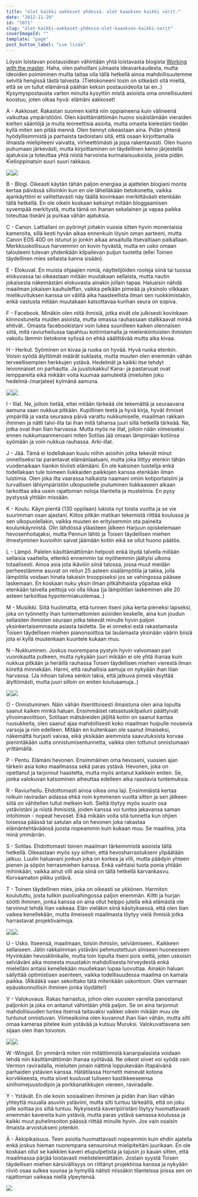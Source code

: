 ```yaml
---
title: "olet kaikki aakkoset yhdessä. olet kaaoksen kaikki värit."
date: "2012-11-29"
id: "1071"
slug: "olet-kaikki-aakkoset-yhdessa-olet-kaaoksen-kaikki-varit"
coverImageId: ""
template: "page"
post_button_label: "Lue lisää"
---
```


Löysin loistavan postausidean vähintään yhtä loistavasta blogista [Working with the master](http://workingwithmaster.blogspot.fi/). Haha, olen pahoillani julmasta ideavarkaudesta, mutta ideoiden poimiminen muilta taitaa olla tällä hetkellä ainoa mahdollisuutemme selvitä hengissä tästä talvesta. (Tietokoneeni tosin on sitkeästi sitä mieltä, että se on tullut elämänsä päähän keksin postausideoita tai en..) Kysymyspostausta varten minulta kysyttiin mistä asioista oma onnellisuuteni koostuu, joten olkaa hyvä: elämäni aakkoset!  
  
  
A \- Aakkoset. Rakastan suomen kieltä niin oppiaineena kuin välineenä vaikuttaa ympäristööni. Olen käsittämättömän huono sisäistämään vieraiden kielten sääntöjä ja muita teoreettisia asioita, mutta omasta kielestäni tiedän kyllä miten sen pitää mennä. Olen tiennyt oikeastaan aina. Pidän yhtenä hyödyllisimmistä ja parhaista taidoistani sitä, että osaan kirjoittamalla ilmaista mielipiteeni vaivatta, virheettömästi ja jopa rakentavasti. Olen huono puhumaan järkevästi, mutta kirjoittaminen on täydellinen keino järjestellä ajatuksia ja toteuttaa yhtä niistä harvoista kurinalaisuuksista, joista pidän. Kielioppinatsin suuri suuri rakkaus.  
  

[![](images/tumblr_m2qx97BRVN1r7769mo1_500.png)](http://4.bp.blogspot.com/-WY7CPTZbe_Q/ULe4TuFzAAI/AAAAAAAACzA/ARn6VsoqORk/s1600/tumblr_m2qx97BRVN1r7769mo1_500.png)[![](images/nazi.png)](http://2.bp.blogspot.com/-1V2irup51Xk/ULe5szyiKQI/AAAAAAAACzw/4yvPbBkAT38/s1600/nazi.png)

  
B \- Blogi. Oikeasti käytän tähän paljon energiaa ja ajattelen blogiani monta kertaa päivässä silloinkin kun en ole lähelläkään tietokonetta, vaikka ajankäyttöni ei valitettavasti näy täällä kovinkaan merkittävästi etenkään tällä hetkellä. En ole oikein koskaan keksinyt mitään bloggaamisen syvempää merkitystä, mutta tämä on ihanan sekalainen ja vapaa paikka toteuttaa itseäni ja purkaa vähän ajatuksia.  
  
C \- Canon. Lattiallani on pyörinyt joitakin vuosia sitten hyvin monenlaisia kameroita, sillä kesti hyvän aikaa ennenkuin löysin oman aarteeni, mutta Canon EOS 40D on istunut jo jonkin aikaa ansaitulla itsevaltiaan paikallaan. Merkkiuskollisuus harvemmin on kovin hyvästä, mutta en usko omaan talouteeni tulevan yhdenkään kilpailevan puljun tuotetta (ellei Toinen täydellinen mies sellaista kanna sisään).  
  
E \- Elokuvat. En muista ohjaajien nimiä, näyttelijöiden rooleja siinä tai tuossa elokuvassa tai oikeastaan mitään muutakaan sellaista, mutta nautin jokaisesta näkemästäni elokuvasta ainakin jollain tapaa. Haluaisin nähdä maailman jokaisen kauhuleffan, vaikka pelkään pimeää ja yksinolo vilkkaan mielikuvituksen kanssa on välillä aika haasteellista ilman sen ruokkimistakin, enkä vastusta mitään muutakaan katsottavaa kunhan seura on sopiva.  
  
F \- Facebook. Minäkin olen niitä ihmisiä, jotka eivät ole julkisesti kovinkaan kiinnostuneita muiden asioista, mutta omassa rauhassaan stalkkaavat minkä ehtivät.. Omasta facebookistani voin lukea suunilleen kaiken olennaisen siitä, mitä raviurheilussa tapahtuu kotirintamalla ja mielenkiintoisten ihmisten vakoilu lämmin tietokone sylissä on ehkä säälittävää mutta aika kivaa.  
  
H - Herkut. Syöminen on kivaa ja ruoka on hyvää. Hyvä ruoka etenkin. Voisin syödä älyttömät määrät suklaata, mutta muuten olen enemmän vähän terveellisempien herkkujen ystävä. Hedelmät ja kaikki itse tehdyt leivonnaiset on parhautta. Ja juustokakku! Kana- ja pastaruuat ovat lemppareita eikä mikään voita kuumaa aamuteetä (mieluiten joku hedelmä-/marjatee) kylmänä aamuna.  
  

[![](images/tumblr_m7gz9h06kc1r7769mo1_500.png)](http://1.bp.blogspot.com/-gLPuQX3hdD4/UKPx-4L9cOI/AAAAAAAACJM/x5s8IHukfTU/s1600/tumblr_m7gz9h06kc1r7769mo1_500.png)[![](images/tumblr_mb87a37O9Y1r7769mo1_500.png)](http://4.bp.blogspot.com/-klBAFVZ3B9U/UKPx_53oIxI/AAAAAAAACJQ/D_YHkwIMeFM/s1600/tumblr_mb87a37O9Y1r7769mo1_500.png)

  
I \- Illat. Ne, jolloin tietää, ettei mitään tärkeää ole tekemättä ja seuraavana aamuna saan nukkua pitkään. Kupillinen teetä ja hyvä kirja, hyvät ihmiset ympärillä ja vasta seuraava päivä varattu nukkumiselle, maailman rakkain ihminen ja nätti talvi-ilta tai ihan mitä tahansa juuri sillä hetkellä tärkeää. Ne, jotka ovat ihan liian harvassa. Mutta myös ne illat, jolloin nään viimeiseksi ennen nukkumaanmenoani miten Sotilas jää omaan lämpimään kotiinsa syömään ja voin nukkua rauhassa. Arki-illat.  
  
J - Jää. Tämä ei todellakaan kuulu niihin asioihin jotka tekevät minut onnelliseksi tai parantavat elämänlaatuani, mutta joka liittyy etenkin tähän vuodenaikaan liiankin tiiviisti elämääni. En ole kaksinen luistelija enkä todellakaan tule toimeen liukkaiden paikkojen kanssa etenkään ilman luistimia. Olen joka ilta vaarassa halkaista naamani omiin kotiportaisiini ja turvallisen lähiympäristön ulkopuolelle joutuminen liukkaaseen aikaan tarkoittaa aika usein rajattoman noloja tilanteita ja mustelmia. En pysy pystyssä yhtään missään.  
  
K - Koulu. Käyn pientä (130 oppilaan) lukiota nyt toista vuotta ja se vie suurimman osan ajastani. Kiitos pitkän matikan tekemistä riittää koulussa ja sen ulkopuolellakin, vaikka muuten en erityisemmin ota paineita koulunkäynnistä. Olin lähdössä yläasteen jälkeen Harjuun opiskelemaan hevosenhoitajaksi, mutta Pennun lähtö ja Toisen täydellisen miehen ilmestyminen kuvioihin saivat jäämään kotiin eikä se ollut huono päätös.  
  
L \- Lämpö. Palelen käsittämättömän helposti enkä löydä talvella millään sellaisia vaatteita, ettenkö ennemmin tai myöhemmin jäätyisi ulkona totaalisesti. Ainoa asia jota ikävöin siinä talossa, jossa muut meidän perheestämme asuvat on reilun 25 asteen sisälämpötila ja takka, jolla lämpötila voidaan hinata takaisin trooppiseksi jos se vahingossa pääsee laskemaan. En koskaan nuku yksin ilman pitkähihaista yöpaitaa eikä etenkään talvella peittoja voi olla liikaa (ja lämpötilan laskeminen alle 20 asteen tarkoittaa hypotermiakuolemaa..)  
  
M - Musiikki. Siitä huolimatta, että tunnen itseni joka kerta pieneksi lapseksi, joka on työnnetty ihan tuntemattomien asioiden keskelle, aina kun joudun sellaisten ihmisten seuraan jotka tekevät minulle hyvin paljon yksinkertaisemmasta asiasta taidetta. Se ei onneksi estä rakastamasta Toisen täydellisen miehen pianonsoittoa tai laulamasta yksinään väärin biisiä jota ei kyllä muutenkaan kuuntele kukaan muu.  
  
N \- Nukkuminen. Joskus nuorempana pystyin hyvin valvomaan pari vuorokautta putkeen, mutta nykyään juuri mikään ei ole yhtä ihanaa kuin nukkua pitkään ja heräillä rauhassa Toisen täydellisen miehen vierestä ilman kiirettä minnekään. Harmi, että rauhallisia aamuja on nykyään ihan liian harvassa. (Ja inhoan talvea senkin takia, että jatkuva pimeä väsyttää älyttömästi, mutta juuri silloin on eniten kouluaamuja..)  
  

[![](images/tumblr_m39olbks9y1r5f0jbo1_500.png)](http://3.bp.blogspot.com/-ucnJeQy5z-E/ULe5DIFq9hI/AAAAAAAACzg/-41ANLnis3Q/s1600/tumblr_m39olbks9y1r5f0jbo1_500.png)[![](images/tumblr_mcqgcsbZhO1r49seco1_500.png)](http://4.bp.blogspot.com/-CCChcXQDnf4/ULe5EJMkeRI/AAAAAAAACzo/9Elkvcz6jyc/s1600/tumblr_mcqgcsbZhO1r49seco1_500.png)

  
O - Onnistuminen. Näin vähän itseriittoisesti ilmaistuna olen aina lopulta saanut kaiken minkä haluan. Ensimmäiset ratsastuskilpailuni päättyivät ylivoimavoittoon, Sotilaan mätsäreiden jäljiltä kotiin on saanut kantaa ruusukkeita, olen saanut ajaa mahdollisesti koko maailman huipulle nousevia varsoja ja niin edelleen. Mitään en kuitenkaan ole saanut ilmaiseksi, näkemättä hurjasti vaivaa, eikä yksikään aiemmista saavutuksista korvaa pienintäkään uutta onnistumisentunnetta, vaikka olen tottunut onnistumaan yrittämällä.  
  
P \- Pentu. Elämäni hevonen. Ensimmäinen oma hevoseni, vuosien ajan tärkein asia koko maailmassa sekä paras ystävä. Hevonen, joka on opettanut ja tarjonnut haastetta, mutta myös antanut kaikkein eniten. Se, jonka valokuvan katsominen aiheuttaa edelleen aika raastavia tuntemuksia.  
  
R - Raviurheilu. Ehdottomasti ainoa oikea oma laji. Ensimmäistä kertaa roikuin raviradan aidassa ehkä noin kymmenen vuotta sitten ja sen jälkeen siitä on vähitellen tullut melkein koti. Sieltä löytyy myös suurin osa ystävistäni ja niistä ihmisistä, joiden kanssa voi tuntea jakavansa saman intohimon - nopeat hevoset. Eikä mikään voita sitä tunnetta kun ohjien toisessa päässä tai satulan alla on hevonen joka rakastaa elämäntehtäväänsä juosta nopeammin kuin kukaan muu. Se maailma, jota minä ymmärrän.  
  
S \- Sotilas. Ehdottomasti toinen maailman tärkeimmistä asioista tällä hetkellä. Oikeastaan myös syy siihen, että hevosharrastukseni ylipäätään jatkuu. Luulin haluavani jonkun joka on korkea ja villi, mutta päädyin yhteen pienen ja söpön herrasmiehen kanssa. Enkä vaihtaisi tuota ponia yhtään mihinkään, vaikka ainut villi asia siinä on tällä hetkellä karvankasvu. Korvaamaton pikku ystävä.  
  
T \- Toinen täydellinen mies, joka on oikeasti se ykkönen. Harmiton koulututtu, josta tulikin puolivahingossa paljon enemmän. Kiltti ja hurjan söötti ihminen, jonka kanssa on aina ollut helppo jutella eikä elämästä ole tarvinnut tehdä liian vaikeaa. Elän vieläkin siinä käsityksessä, että olen liian vaikea kenellekään, mutta ilmeisesti maailmasta löytyy vielä ihmisiä jotka harrastavat projektivaimoja.  
  

[![](images/tumblr_mb2a3cCSW21r5f0jbo1_500.png)](http://1.bp.blogspot.com/-vWmuR7bxHyQ/UKPwBXfDSJI/AAAAAAAACIk/kpWWeZ7H74Y/s1600/tumblr_mb2a3cCSW21r5f0jbo1_500.png)[![](images/1.png)](http://1.bp.blogspot.com/-3tS6DgFrcVU/UKPwhllfMkI/AAAAAAAACI0/talqwz3RNwY/s1600/1.png)

  
U - Usko. Itseensä, maailmaan, toisiin ihmisiin, selviämiseen.. Kaikkeen sellaiseen. Jätin rakkaimman ystäväni pehmustettuun siniseen huoneeseen Hyvinkään hevosklinikalle, mutta toin lopulta itseni pois sieltä, joten uskoisin selviäväni aika monesta muustakin mahdollisesta hirveydestä enkä mielelläni antaisi kenellekään muullekaan lupaa luovuttaa. Ainakin haluan säilyttää optimistisen asenteen, vaikka todellisuudessa maailma on kamala paikka. (Älkääkä vaan sekoittako tätä mitenkään uskontoon. Olen varmaan epäuskonnollisin ihminen jonka löydätte!)  
  
V \- Valokuvaus. Rakas harrastus, johon olen vuosien varrella panostanut paljonkin ja joka on antanut vähintään yhtä paljon. Se on aina tarjonnut mahdollisuuden tuntea itsensä taitavaksi vaikkei oikein mikään muu ole tuntunut onnistuvan. Viimeaikoina olen kuvannut ihan liian vähän, mutta silti omaa kameraa pitelee kuin ystävää ja kutsuu Muruksi. Valokuvattavana sen sijaan olen ihan toivoton.  
  

[![](images/tumblr_m6f9xnhObD1rogngso1_500.jpg)](http://4.bp.blogspot.com/-3lBgoOuFyvU/UKPxpb3S3ZI/AAAAAAAACI8/2ggFCj5aXMM/s1600/tumblr_m6f9xnhObD1rogngso1_500.jpg)[![](images/tumblr_m9gvk1wRYC1rogngso1_500.jpg)](http://3.bp.blogspot.com/-iXx_24rwECI/UKPxqCrvl3I/AAAAAAAACJE/4kDJEqgqC68/s1600/tumblr_m9gvk1wRYC1rogngso1_500.jpg)

  
W \-Wingsit. En ymmärrä miten niin mitättömistä kananpalasista voidaan tehdä niin käsittämättömän ihanaa syötävää. Ne _oikeat_ siivet voi syödä vain Vermon raviradalla, mieluiten jonain nättinä loppukevään iltapäivänä parhaiden ystävien kanssa. Hätätilassa Hornetit menevät kotona korvikkeesta, mutta siivet kuuluvat tuliseen kastikkeeseensa sinihomejuustodipin ja porkkanatikkujen viereen, raviradalle.  
  
Y \- Ystävät. En ole kovin sosiaalinen ihminen ja pidän ihan liian vähän yhteyttä muualla asuviin ystäviini, mutta silti tuntuu tärkeältä, että on joku jolle soittaa jos siltä tuntuu. Nykyisestä kaveripiiristäni löytyy huomattavasti enemmän kavereita kuin ystäviä, mutta paras ystävä samassa koulussa ja kaikki muut puhelinsoiton päässä riittää minulle hyvin. Jos vain osaisin ilmaista arvostukseni jotenkin.  
  
Ä - Äkkipikaisuus. Teen asioita huomattavasti nopeammin kuin ehdin ajatella enkä joskus hieman nuorempana sensuroinut mielipiteitäni juurikaan. En ole koskaan ollut se kaikkien kaveri etupulpetista ja tajusin jo kauan sitten, että maailmassa pärjää loistavasti mielistelemättäkin. Jostain syystä Toisen täydellisen miehen kärsivällisyys on riittänyt projektinsa kanssa ja nykyään riiviö osaa sulkea suunsa ja hymyillä nätisti niissäkin tilanteissa joissa sen on rajattoman vaikeaa niellä ylpeytensä.  
  

[![](images/ak.png)](http://3.bp.blogspot.com/-XWwdDHSnYIQ/ULe6P1AVG3I/AAAAAAAACz4/exI_Z1A49RQ/s1600/ak.png)
